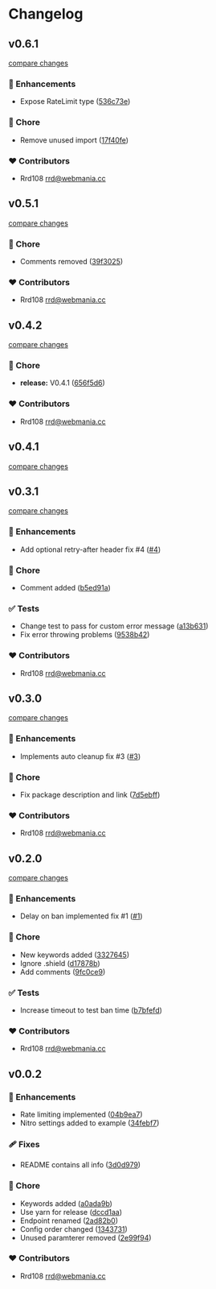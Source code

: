 # Changelog

## v0.6.1

[compare changes](https://github.com/rrd108/nuxt-api-shield/compare/v0.6.0...v0.6.1)

### 🚀 Enhancements

- Expose RateLimit type ([536c73e](https://github.com/rrd108/nuxt-api-shield/commit/536c73e))

### 🏡 Chore

- Remove unused import ([17f40fe](https://github.com/rrd108/nuxt-api-shield/commit/17f40fe))

### ❤️ Contributors

- Rrd108 <rrd@webmania.cc>

## v0.5.1

[compare changes](https://github.com/rrd108/nuxt-api-shield/compare/v0.4.2...v0.5.1)

### 🏡 Chore

- Comments removed ([39f3025](https://github.com/rrd108/nuxt-api-shield/commit/39f3025))

### ❤️ Contributors

- Rrd108 <rrd@webmania.cc>

## v0.4.2

[compare changes](https://github.com/rrd108/nuxt-api-shield/compare/v0.4.1...v0.4.2)

### 🏡 Chore

- **release:** V0.4.1 ([656f5d6](https://github.com/rrd108/nuxt-api-shield/commit/656f5d6))

### ❤️ Contributors

- Rrd108 <rrd@webmania.cc>

## v0.4.1

[compare changes](https://github.com/rrd108/nuxt-api-shield/compare/v0.4.0...v0.4.1)

## v0.3.1

[compare changes](https://github.com/rrd108/nuxt-api-shield/compare/v0.3.0...v0.3.1)

### 🚀 Enhancements

- Add optional retry-after header fix #4 ([#4](https://github.com/rrd108/nuxt-api-shield/issues/4))

### 🏡 Chore

- Comment added ([b5ed91a](https://github.com/rrd108/nuxt-api-shield/commit/b5ed91a))

### ✅ Tests

- Change test to pass for custom error message ([a13b631](https://github.com/rrd108/nuxt-api-shield/commit/a13b631))
- Fix error throwing problems ([9538b42](https://github.com/rrd108/nuxt-api-shield/commit/9538b42))

### ❤️ Contributors

- Rrd108 <rrd@webmania.cc>

## v0.3.0

[compare changes](https://github.com/rrd108/nuxt-api-shield/compare/v0.2.0...v0.2.1)

### 🚀 Enhancements

- Implements auto cleanup fix #3 ([#3](https://github.com/rrd108/nuxt-api-shield/issues/3))

### 🏡 Chore

- Fix package description and link ([7d5ebff](https://github.com/rrd108/nuxt-api-shield/commit/7d5ebff))

### ❤️ Contributors

- Rrd108 <rrd@webmania.cc>

## v0.2.0

[compare changes](https://github.com/your-org/nuxt-api-shield/compare/v0.1.0...v0.1.1)

### 🚀 Enhancements

- Delay on ban implemented fix #1 ([#1](https://github.com/your-org/nuxt-api-shield/issues/1))

### 🏡 Chore

- New keywords added ([3327645](https://github.com/your-org/nuxt-api-shield/commit/3327645))
- Ignore .shield ([d17878b](https://github.com/your-org/nuxt-api-shield/commit/d17878b))
- Add comments ([9fc0ce9](https://github.com/your-org/nuxt-api-shield/commit/9fc0ce9))

### ✅ Tests

- Increase timeout to test ban time ([b7bfefd](https://github.com/your-org/nuxt-api-shield/commit/b7bfefd))

### ❤️ Contributors

- Rrd108 <rrd@webmania.cc>

## v0.0.2

### 🚀 Enhancements

- Rate limiting implemented ([04b9ea7](https://github.com/your-org/nuxt-api-shield/commit/04b9ea7))
- Nitro settings added to example ([34febf7](https://github.com/your-org/nuxt-api-shield/commit/34febf7))

### 🩹 Fixes

- README contains all info ([3d0d979](https://github.com/your-org/nuxt-api-shield/commit/3d0d979))

### 🏡 Chore

- Keywords added ([a0ada9b](https://github.com/your-org/nuxt-api-shield/commit/a0ada9b))
- Use yarn for release ([dccd1aa](https://github.com/your-org/nuxt-api-shield/commit/dccd1aa))
- Endpoint renamed ([2ad82b0](https://github.com/your-org/nuxt-api-shield/commit/2ad82b0))
- Config order changed ([1343731](https://github.com/your-org/nuxt-api-shield/commit/1343731))
- Unused paramterer removed ([2e99f94](https://github.com/your-org/nuxt-api-shield/commit/2e99f94))

### ❤️ Contributors

- Rrd108 <rrd@webmania.cc>
